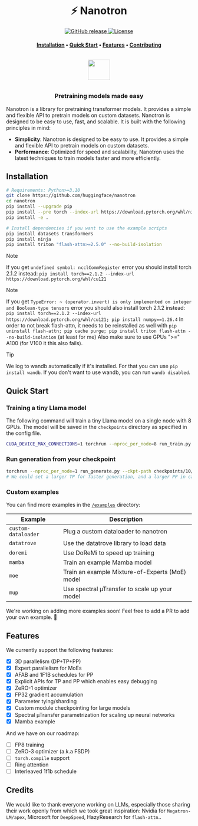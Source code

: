 <h1 align="center">⚡️ Nanotron</h1>

<p align="center">
    <a href="https://github.com/huggingface/nanotron/releases">
        <img alt="GitHub release" src="https://img.shields.io/github/release/huggingface/nanotron.svg">
    </a>
    <a href="https://github.com/huggingface/nanotron/blob/master/LICENSE">
        <img alt="License" src="https://img.shields.io/github/license/huggingface/nanotron.svg?color=green">
    </a>
</p>

<h4 align="center">
    <p>
        <a href="#installation">Installation</a> •
        <a href="#quick-start">Quick Start</a> •
        <a href="#features">Features</a> •
        <a href="CONTRIBUTING.md">Contributing</a>
    <p>
</h4>

<h3 align="center">
    <a href="https://huggingface.co/nanotron"><img style="float: middle; padding: 10px 10px 10px 10px;" width="60" height="55" src="https://huggingface.co/datasets/huggingface/brand-assets/resolve/main/hf-logo.png" /></a>
</h3>
<h3 align="center">
<p>Pretraining models made easy
</h3>


Nanotron is a library for pretraining transformer models. It provides a simple and flexible API to pretrain models on custom datasets. Nanotron is designed to be easy to use, fast, and scalable. It is built with the following principles in mind:

- **Simplicity**: Nanotron is designed to be easy to use. It provides a simple and flexible API to pretrain models on custom datasets.
- **Performance**: Optimized for speed and scalability, Nanotron uses the latest techniques to train models faster and more efficiently.

## Installation

```bash
# Requirements: Python>=3.10
git clone https://github.com/huggingface/nanotron
cd nanotron
pip install --upgrade pip
pip install --pre torch --index-url https://download.pytorch.org/whl/nightly/cu121
pip install -e .

# Install dependencies if you want to use the example scripts
pip install datasets transformers
pip install ninja
pip install triton "flash-attn>=2.5.0" --no-build-isolation
```
> [!NOTE]
> If you get `undefined symbol: ncclCommRegister` error you should install torch 2.1.2 instead: `pip install torch==2.1.2 --index-url https://download.pytorch.org/whl/cu121`

> [!NOTE]
> If you get `TypeError: ~ (operator.invert) is only implemented on integer and Boolean-type tensors` error you should also install torch 2.1.2 instead: `pip install torch==2.1.2 --index-url https://download.pytorch.org/whl/cu121; pip install numpy==1.26.4`
> In order to not break flash-attn, it needs to be reinstalled as well with `pip uninstall flash-attn; pip cache purge; pip install triton flash-attn --no-build-isolation` (at least for me)
> Also make sure to use GPUs ">=" A100 (for V100 it this also fails).

> [!TIP]
> We log to wandb automatically if it's installed. For that you can use `pip install wandb`. If you don't want to use wandb, you can run `wandb disabled`.

## Quick Start
### Training a tiny Llama model
The following command will train a tiny Llama model on a single node with 8 GPUs. The model will be saved in the `checkpoints` directory as specified in the config file.
```bash
CUDA_DEVICE_MAX_CONNECTIONS=1 torchrun --nproc_per_node=8 run_train.py --config-file examples/config_tiny_llama.yaml
```

### Run generation from your checkpoint
```bash
torchrun --nproc_per_node=1 run_generate.py --ckpt-path checkpoints/10/ --tp 1 --pp 1
# We could set a larger TP for faster generation, and a larger PP in case of very large models.
```

### Custom examples
You can find more examples in the [`/examples`](/examples) directory:
<!-- Make a table of the examples we support -->
| Example | Description |
| --- | --- |
| `custom-dataloader` | Plug a custom dataloader to nanotron |
| `datatrove` | Use the datatrove library to load data |
| `doremi` | Use DoReMi to speed up training |
| `mamba` | Train an example Mamba model |
| `moe` | Train an example Mixture-of-Experts (MoE) model |
| `mup` | Use spectral µTransfer to scale up your model |

We're working on adding more examples soon! Feel free to add a PR to add your own example. 🚀


## Features
We currently support the following features:
- [x] 3D parallelism (DP+TP+PP)
- [x] Expert parallelism for MoEs
- [x] AFAB and 1F1B schedules for PP
- [x] Explicit APIs for TP and PP which enables easy debugging
- [x] ZeRO-1 optimizer
- [x] FP32 gradient accumulation
- [x] Parameter tying/sharding
- [x] Custom module checkpointing for large models
- [x] Spectral µTransfer parametrization for scaling up neural networks
- [x] Mamba example

And we have on our roadmap:
- [ ] FP8 training
- [ ] ZeRO-3 optimizer (a.k.a FSDP)
- [ ] `torch.compile` support
- [ ] Ring attention
- [ ] Interleaved 1f1b schedule

## Credits
We would like to thank everyone working on LLMs, especially those sharing their work openly from which we took great inspiration: Nvidia for `Megatron-LM/apex`, Microsoft for `DeepSpeed`, HazyResearch for `flash-attn`..

